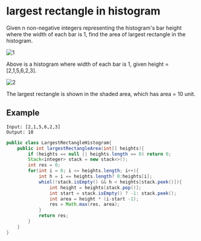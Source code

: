 # largest rectangle in histogram

Given n non-negative integers representing the histogram's bar height where the width of each bar is 1, find the area of largest rectangle in the histogram.

![1](https://leetcode.com/static/images/problemset/histogram.png)

Above is a histogram where width of each bar is 1, given height = [2,1,5,6,2,3].

![2](https://leetcode.com/static/images/problemset/histogram_area.png)

The largest rectangle is shown in the shaded area, which has area = 10 unit.

## Example

```text
Input: [2,1,5,6,2,3]
Output: 10
```

```java
public class LargestRectangleHistogram{
    public int largestRectangleArea(int[] heights){
        if (heights == null || heights.length == 0) return 0;
        Stack<integer> stack = new stack<>();
        int res = 0;
        for(int i = 0; i <= heights.length; i++){
            int h = i == heights.length? 0:heights[i];
            whiel(!stack.isEmpty() && h < heights[stack.peek()]){
                int height = heights[stack.pop()];
                int start = stack.isEmpty() ? -1: stack.peek();
                int area = height * (i-start -1);
                res = Math.max(res, area);
            }
            return res;
        }
    }
}
```
